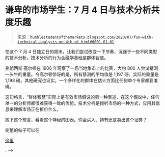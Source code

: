 <!--yml

类别：未分类

日期：2024-05-18 02:14:57

-->

# 谦卑的市场学生：7 月 4 日与技术分析共度乐趣

> 来源：[`humblestudentofthemarkets.blogspot.com/2020/07/fun-with-technical-analysis-on-4th-of.html#0001-01-01`](https://humblestudentofthemarkets.blogspot.com/2020/07/fun-with-technical-analysis-on-4th-of.html#0001-01-01)

在这个 7 月 4 日独立日的周末，让我们尝试改变一下节奏，沉迷于一些不同类型的技术分析。技术分析的行为金融学基础是群体智慧。

弗朗西斯·高尔顿在 1906 年观察了一场当地集市上的比赛，大约 800 人尝试猜测一头牛的重量。令高尔顿惊讶的是，所有猜测的平均值是 1,197 磅。实际的重量是 1,198 磅。其他研究也证实，一个多样化的群体在估计方面比任何单个专家都要准确。

这句格言，“群体智慧”实际上是有效市场假说的另一种表述，在这个假说中，任何单一的分析师都很难获得一致的优势。技术分析是倾听市场的一种方式，应用其信息来理解市场正在折价什么。

搁下这个前言，看看这个神秘的图表。你会买入、持有还是卖出这个证券？

完整的帖子可以在

[这里](https://humblestudentofthemarkets.com/2020/07/04/fun-with-technical-analysis-on-the-4th-of-july/)

. -->
